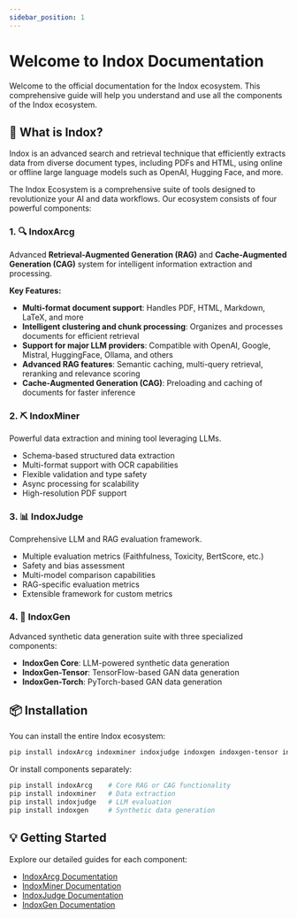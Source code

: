 ```yaml
---
sidebar_position: 1
---
```


# Welcome to Indox Documentation

Welcome to the official documentation for the Indox ecosystem. This comprehensive guide will help you understand and use all the components of the Indox ecosystem.

## 🌟 What is Indox?

Indox is an advanced search and retrieval technique that efficiently extracts data from diverse document types, including PDFs and HTML, using online or offline large language models such as OpenAI, Hugging Face, and more.

The Indox Ecosystem is a comprehensive suite of tools designed to revolutionize your AI and data workflows. Our ecosystem consists of four powerful components:

### 1. 🔍 IndoxArcg

Advanced **Retrieval-Augmented Generation (RAG)** and **Cache-Augmented Generation (CAG)** system for intelligent information extraction and processing.

**Key Features:**

- **Multi-format document support**: Handles PDF, HTML, Markdown, LaTeX, and more
- **Intelligent clustering and chunk processing**: Organizes and processes documents for efficient retrieval
- **Support for major LLM providers**: Compatible with OpenAI, Google, Mistral, HuggingFace, Ollama, and others
- **Advanced RAG features**: Semantic caching, multi-query retrieval, reranking and relevance scoring
- **Cache-Augmented Generation (CAG)**: Preloading and caching of documents for faster inference

### 2. ⛏️ IndoxMiner

Powerful data extraction and mining tool leveraging LLMs.

- Schema-based structured data extraction
- Multi-format support with OCR capabilities
- Flexible validation and type safety
- Async processing for scalability
- High-resolution PDF support

### 3. 📊 IndoxJudge

Comprehensive LLM and RAG evaluation framework.

- Multiple evaluation metrics (Faithfulness, Toxicity, BertScore, etc.)
- Safety and bias assessment
- Multi-model comparison capabilities
- RAG-specific evaluation metrics
- Extensible framework for custom metrics

### 4. 🔄 IndoxGen

Advanced synthetic data generation suite with three specialized components:

- **IndoxGen Core**: LLM-powered synthetic data generation
- **IndoxGen-Tensor**: TensorFlow-based GAN data generation
- **IndoxGen-Torch**: PyTorch-based GAN data generation

## 📦 Installation

You can install the entire Indox ecosystem:

```bash
pip install indoxArcg indoxminer indoxjudge indoxgen indoxgen-tensor indoxgen-torch
```

Or install components separately:

```bash
pip install indoxArcg    # Core RAG or CAG functionality
pip install indoxminer   # Data extraction
pip install indoxjudge   # LLM evaluation
pip install indoxgen     # Synthetic data generation
```

## 💡 Getting Started

Explore our detailed guides for each component:

- [IndoxArcg Documentation](/docs/category/indoxarcg)
- [IndoxMiner Documentation](/docs/category/indoxminer)
- [IndoxJudge Documentation](/docs/category/indoxjudge)
- [IndoxGen Documentation](/docs/category/indoxgen)
